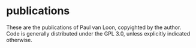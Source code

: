 # publications

These are the publications of Paul van Loon, copyighted by the author. Code is generally distributed under the GPL 3.0, unless explicitly indicated otherwise.
